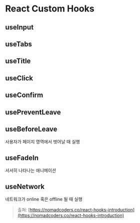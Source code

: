 # React Custom Hooks

## useInput

## useTabs

## useTitle

## useClick

## useConfirm

## usePreventLeave

## useBeforeLeave
사용자가 페이지 영역에서 벗어날 때 실행

## useFadeIn
서서히 나타나는 애니메이션

## useNetwork
네트워크가 online 혹은 offline 될 때 실행

> 출처: [https://nomadcoders.co/react-hooks-introduction](https://nomadcoders.co/react-hooks-introduction)